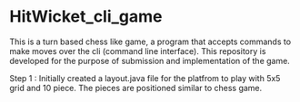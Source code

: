 # HitWicket_cli_game
This is  a turn based chess like game, a program that accepts commands to make moves over the cli (command line interface). This repository is developed for the purpose of submission and implementation of the game.


Step 1 : Initially created a layout.java file for the platfrom to play with 5x5 grid and 10 piece. The pieces are positioned similar to chess game.

